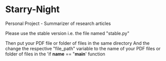 # Starry-Night
Personal Project - Summarizer of research articles

Please use the stable version i.e. the file named "stable.py"

Then put your PDF file or folder of files in the same directory
And the change the respective "file_path" variable to the name of your PDF files or folder of files in the 'if __name__ == "__main__' function
